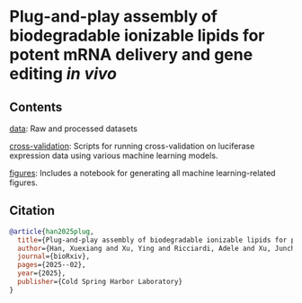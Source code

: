 # Plug-and-play assembly of biodegradable ionizable lipids for potent mRNA delivery and gene editing _in vivo_

## Contents
[data](https://github.com/RekerLab/PlugAndPlay_LNP/tree/main/data): Raw and processed datasets

[cross-validation](https://github.com/RekerLab/PlugAndPlay_LNP/tree/main/cross-validation): Scripts for running cross-validation on luciferase expression data using various machine learning models.

[figures](https://github.com/RekerLab/PlugAndPlay_LNP/tree/main/figures): Includes a notebook for generating all machine learning-related figures.

## Citation
```bibtex
@article{han2025plug,
  title={Plug-and-play assembly of biodegradable ionizable lipids for potent mRNA delivery and gene editing in vivo},
  author={Han, Xuexiang and Xu, Ying and Ricciardi, Adele and Xu, Junchao and Palanki, Rohan and Chowdhary, Vivek and Xue, Lulu and Gong, Ningqiang and Alameh, Mohamad-Gabriel and Pereanteau, William and others},
  journal={bioRxiv},
  pages={2025--02},
  year={2025},
  publisher={Cold Spring Harbor Laboratory}
}
```
